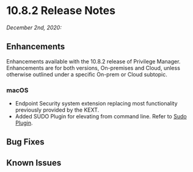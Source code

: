 [title]: # (10.8.2 Release)
[tags]: # (on-premises,cloud)
[priority]: # (30094)
# 10.8.2 Release Notes

_December 2nd, 2020:_

## Enhancements

Enhancements available with the 10.8.2 release of Privilege Manager. Enhancements are for both versions, On-premises and Cloud, unless otherwise outlined under a specific On-prem or Cloud subtopic.

### macOS

* Endpoint Security system extension replacing most functionality previously provided by the KEXT.
* Added SUDO Plugin for elevating from command line. Refer to [Sudo Plugin]().

## Bug Fixes

## Known Issues

